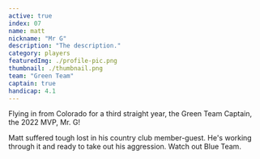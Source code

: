 ```yaml
---
active: true
index: 07
name: matt
nickname: "Mr G"
description: "The description."
category: players
featuredImg: ./profile-pic.png
thumbnail: ./thumbnail.png
team: "Green Team"
captain: true
handicap: 4.1
---
```


Flying in from Colorado for a third straight year, the Green Team Captain, the 2022 MVP, Mr. G!

Matt suffered tough lost in his country club member-guest. He's working through it and ready to take out his aggression. Watch out Blue Team. 
